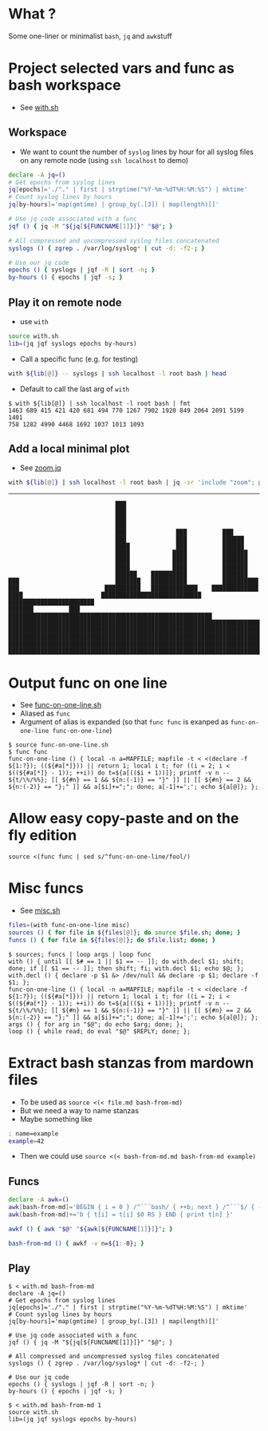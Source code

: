 # What ?

Some one-liner or minimalist `bash`, `jq` and `awk`stuff

# Project selected vars and func as bash workspace

- See [with.sh][]

[with.sh]: with.sh "sibling file"

## Workspace

- We want to count the number of `syslog` lines by hour for all syslog
  files on any remote node (using `ssh localhost` to demo)

```bash
declare -A jq=()
# Get epochs from syslog lines
jq[epochs]='./"." | first | strptime("%Y-%m-%dT%H:%M:%S") | mktime'
# Count syslog lines by hours
jq[by-hours]='map(gmtime) | group_by(.[3]) | map(length)[]'

# Use jq code associated with a func
jqf () { jq -M "${jq[${FUNCNAME[1]}]}" "$@"; }

# All compressed and uncompressed syslog files concatenated
syslogs () { zgrep . /var/log/syslog* | cut -d: -f2-; }

# Use our jq code
epochs () { syslogs | jqf -R | sort -n; }
by-hours () { epochs | jqf -s; }
```

## Play it on remote node

- use `with`

```bash
source with.sh
lib=(jq jqf syslogs epochs by-hours)
```

- Call a specific func (e.g. for testing)

```bash
with ${lib[@]} -- syslogs | ssh localhost -l root bash | head
```

- Default to call the last arg of `with`

```console
$ with ${lib[@]} | ssh localhost -l root bash | fmt
1463 689 415 421 420 681 494 770 1267 7902 1920 849 2064 2091 5199 1401
758 1282 4990 4468 1692 1037 1013 1093
```

## Add a local minimal plot

- See [zoom.jq][]

```bash
with ${lib[@]} | ssh localhost -l root bash | jq -sr 'include "zoom"; plot(sqrt; 80; 20)'
```

---

```
                              ███                                               
                              ███                                               
                              ███                                               
                              ███                                               
                              ███              ███          ███                 
                              ███              ███          ██████              
                              ████             ███          ██████              
                              ████            ████          ███████             
                              ████            ████          ███████             
                              ████            ████          ███████             
                              ██████    ██████████          ███████             
███                           ███████   ██████████          ██████████          
███                        ██████████   █████████████    █████████████          
████                      ████████████████████████████  ████████████████████████
███████          ███   █████████████████████████████████████████████████████████
████████████████████████████████████████████████████████████████████████████████
████████████████████████████████████████████████████████████████████████████████
████████████████████████████████████████████████████████████████████████████████
████████████████████████████████████████████████████████████████████████████████
████████████████████████████████████████████████████████████████████████████████
```

[zoom.jq]: zoom.jq "sibling file"

# Output func on one line

- See [func-on-one-line.sh][]
- Aliased as `func`
- Argument of alias is expanded (so that `func func` is exanped as
  `func-on-one-line func-on-one-line`)

```console
$ source func-on-one-line.sh
$ func func
func-on-one-line () { local -n a=MAPFILE; mapfile -t < <(declare -f ${1:?}); ((${#a[*]})) || return 1; local i t; for ((i = 2; i < $((${#a[*]} - 1)); ++i)) do t=${a[(($i + 1))]}; printf -v n -- ${t/\%/%%}; [[ ${#n} == 1 && ${n:(-1)} == "}" ]] || [[ ${#n} == 2 && ${n:(-2)} == "};" ]] && a[$i]+=";"; done; a[-1]+=';'; echo ${a[@]}; };
```
[func-on-one-line.sh]: func-on-one-line.sh "sibling file"

# Allow easy copy-paste and on the fly edition

```console
source <(func func | sed s/^func-on-one-line/fool/)
```

# Misc funcs

- See [misc.sh][]

```bash
files=(with func-on-one-line misc)
sources () { for file in ${files[@]}; do source $file.sh; done; }
funcs () { for file in ${files[@]}; do $file.list; done; }
```

```console
$ sources; funcs | loop args | loop func
with () { until [[ $# == 1 || $1 == -- ]]; do with.decl $1; shift; done; if [[ $1 == -- ]]; then shift; fi; with.decl $1; echo $@; };
with.decl () { declare -p $1 &> /dev/null && declare -p $1; declare -f $1; };
func-on-one-line () { local -n a=MAPFILE; mapfile -t < <(declare -f ${1:?}); ((${#a[*]})) || return 1; local i t; for ((i = 2; i < $((${#a[*]} - 1)); ++i)) do t=${a[(($i + 1))]}; printf -v n -- ${t/\%/%%}; [[ ${#n} == 1 && ${n:(-1)} == "}" ]] || [[ ${#n} == 2 && ${n:(-2)} == "};" ]] && a[$i]+=";"; done; a[-1]+=';'; echo ${a[@]}; };
args () { for arg in "$@"; do echo $arg; done; };
loop () { while read; do eval "$@" $REPLY; done; };
```

[misc.sh]: misc.sh "sibling file"

# Extract bash stanzas from mardown files

- To be used as `source <(< file.md bash-from-md)`
- But we need a way to name stanzas
- Maybe something like

```bash
: name=example
example=42
```

- Then we could use `source <(< bash-from-md.md bash-from-md example)`

## Funcs

```bash
declare -A awk=()
awk[bash-from-md]='BEGIN { i = 0 } /^```bash/ { ++b; next } /^```$/ { --b; ++i } '
awk[bash-from-md]+='b { t[i] = t[i] $0 RS } END { print t[n] }'

awkf () { awk "$@" "${awk[${FUNCNAME[1]}]}"; }

bash-from-md () { awkf -v n=${1:-0}; }
```

## Play

```console
$ < with.md bash-from-md
declare -A jq=()
# Get epochs from syslog lines
jq[epochs]='./"." | first | strptime("%Y-%m-%dT%H:%M:%S") | mktime'
# Count syslog lines by hours
jq[by-hours]='map(gmtime) | group_by(.[3]) | map(length)[]'

# Use jq code associated with a func
jqf () { jq -M "${jq[${FUNCNAME[1]}]}" "$@"; }

# All compressed and uncompressed syslog files concatenated
syslogs () { zgrep . /var/log/syslog* | cut -d: -f2-; }

# Use our jq code
epochs () { syslogs | jqf -R | sort -n; }
by-hours () { epochs | jqf -s; }

$ < with.md bash-from-md 1
source with.sh
lib=(jq jqf syslogs epochs by-hours)
```

